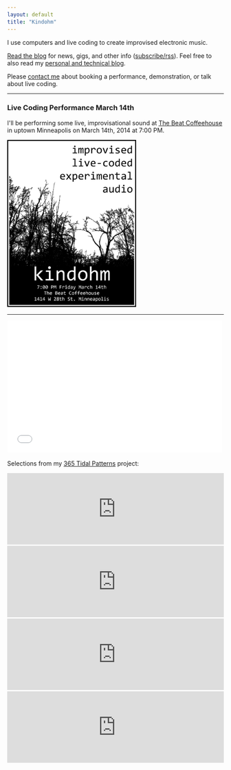 ```yaml
---
layout: default
title: "Kindohm"
---
```


<p>I use computers and live coding to create improvised electronic music.</p>

<p><a href="posts.html">Read the blog</a> for news, gigs, and other info
(<a href="http://feeds.feedburner.com/Kindohm">subscribe/rss</a>). Feel free to
also read my <a href="http://mikehodnick.com">personal and technical blog</a>.</p>

<p>Please <a href="contact.html">contact me</a> about booking a performance,
	demonstration, or talk about live coding.</p>

<hr/>

<h3>Live Coding Performance March 14th</h3>

<p>I'll be performing some live, improvisational sound at 
	<a href="http://thebeatcoffee.com">The Beat Coffeehouse</a> in uptown
	Minneapolis on March 14th, 2014 at 7:00 PM.</p>

<p><a href="/posters/2014-03-14-beats-coffee.png">
	<img src="/posters/2014-03-14-beats-coffee.png" alt="poster" style="width:300px;" /></a></p>

<hr/>

<iframe src="//player.vimeo.com/video/84628716?title=1&amp;byline=0&amp;color=ffffff" width="500" height="306" frameborder="0" webkitallowfullscreen="true" mozallowfullscreen="true" allowfullscreen="true"> </iframe>
<p>Selections from my <a href="http://365tidalpatterns.tumblr.com">365 Tidal Patterns</a>
	project:</p>

<iframe width="100%" height="166" scrolling="no" frameborder="no" src="https://w.soundcloud.com/player/?url=https%3A//api.soundcloud.com/tracks/134348868&amp;color=333&amp;auto_play=false&amp;hide_related=false&amp;show_artwork=true"> </iframe>

<iframe width="100%" height="166" scrolling="no" frameborder="no" src="https://w.soundcloud.com/player/?url=https%3A//api.soundcloud.com/tracks/132172726&amp;color=333&amp;auto_play=false&amp;hide_related=false&amp;show_artwork=true"> </iframe>

<iframe width="100%" height="166" scrolling="no" frameborder="no" src="https://w.soundcloud.com/player/?url=https%3A//api.soundcloud.com/tracks/132172663&amp;color=333&amp;auto_play=false&amp;hide_related=false&amp;show_artwork=true"> </iframe>

<iframe width="100%" height="166" scrolling="no" frameborder="no" src="https://w.soundcloud.com/player/?url=https%3A//api.soundcloud.com/tracks/130858256&amp;color=333&amp;auto_play=false&amp;hide_related=false&amp;show_artwork=true"> </iframe>